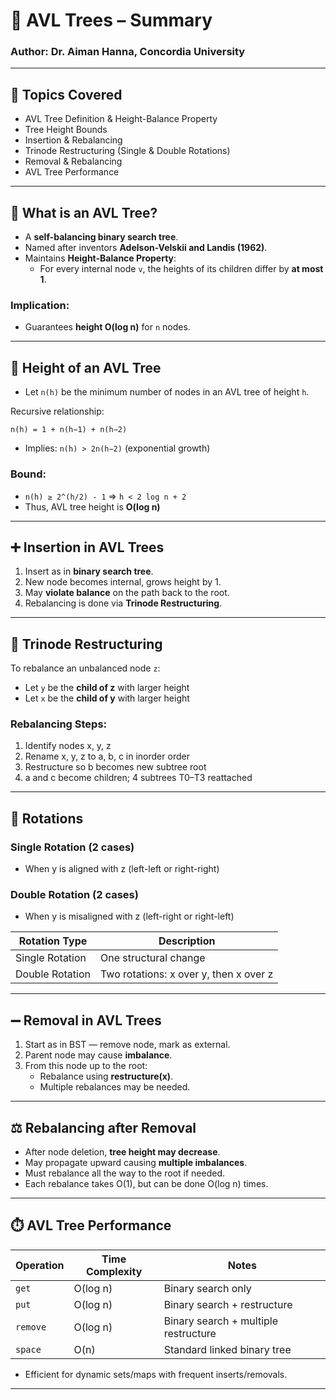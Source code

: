 
# 🌲 AVL Trees – Summary

### Author: Dr. Aiman Hanna, Concordia University

---

## 📌 Topics Covered

- AVL Tree Definition & Height-Balance Property
- Tree Height Bounds
- Insertion & Rebalancing
- Trinode Restructuring (Single & Double Rotations)
- Removal & Rebalancing
- AVL Tree Performance

---

## 🌳 What is an AVL Tree?

- A **self-balancing binary search tree**.
- Named after inventors **Adelson-Velskii and Landis (1962)**.
- Maintains **Height-Balance Property**:
  - For every internal node `v`, the heights of its children differ by **at most 1**.

### Implication:
- Guarantees **height O(log n)** for `n` nodes.

---

## 📐 Height of an AVL Tree

- Let `n(h)` be the minimum number of nodes in an AVL tree of height `h`.

Recursive relationship:
```
n(h) = 1 + n(h−1) + n(h−2)
```

- Implies: `n(h) > 2n(h−2)` (exponential growth)

### Bound:
- `n(h) ≥ 2^(h/2) - 1` ⇒ `h < 2 log n + 2`
- Thus, AVL tree height is **O(log n)**

---

## ➕ Insertion in AVL Trees

1. Insert as in **binary search tree**.
2. New node becomes internal, grows height by 1.
3. May **violate balance** on the path back to the root.
4. Rebalancing is done via **Trinode Restructuring**.

---

## 🔁 Trinode Restructuring

To rebalance an unbalanced node `z`:
- Let `y` be the **child of z** with larger height
- Let `x` be the **child of y** with larger height

### Rebalancing Steps:
1. Identify nodes x, y, z
2. Rename x, y, z to a, b, c in inorder order
3. Restructure so b becomes new subtree root
4. a and c become children; 4 subtrees T0–T3 reattached

---

## 🔄 Rotations

### Single Rotation (2 cases)
- When y is aligned with z (left-left or right-right)

### Double Rotation (2 cases)
- When y is misaligned with z (left-right or right-left)

| Rotation Type     | Description                     |
|-------------------|----------------------------------|
| Single Rotation   | One structural change            |
| Double Rotation   | Two rotations: x over y, then x over z |

---

## ➖ Removal in AVL Trees

1. Start as in BST — remove node, mark as external.
2. Parent node may cause **imbalance**.
3. From this node up to the root:
   - Rebalance using **restructure(x)**.
   - Multiple rebalances may be needed.

---

## ⚖️ Rebalancing after Removal

- After node deletion, **tree height may decrease**.
- May propagate upward causing **multiple imbalances**.
- Must rebalance all the way to the root if needed.
- Each rebalance takes O(1), but can be done O(log n) times.

---

## ⏱️ AVL Tree Performance

| Operation | Time Complexity | Notes                          |
|-----------|------------------|-------------------------------|
| `get`     | O(log n)         | Binary search only             |
| `put`     | O(log n)         | Binary search + restructure    |
| `remove`  | O(log n)         | Binary search + multiple restructure |
| `space`   | O(n)             | Standard linked binary tree    |

- Efficient for dynamic sets/maps with frequent inserts/removals.

---

